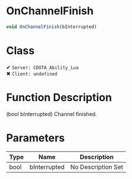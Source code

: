 # OnChannelFinish
```js	
void OnChannelFinish(bInterrupted)
```
# Class
✔ `Server: CDOTA_Ability_Lua`  
✖ `Client: undefined`  

# Function Description
(bool bInterrupted) Channel finished.
# Parameters
Type|Name|Description
--|--|--
bool|bInterrupted|No Description Set
